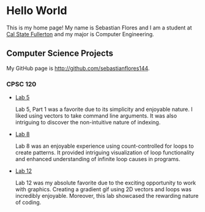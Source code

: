 # Hello World

This is my home page! My name is Sebastian Flores and I am a student at [Cal State Fullerton](http://www.fullerton.edu/) and my major is Computer Engineering.

## Computer Science Projects

My GitHub page is http://github.com/sebastianflores144.

### CPSC 120

* [Lab 5](https://github.com/cpsc-spring-2023/cpsc-120-lab-05-sebastian-courtney)

    Lab 5, Part 1 was a favorite due to its simplicity and enjoyable nature. I liked using vectors to take command line arguments. It was also intriguing to discover the non-intuitive nature of indexing.

* [Lab 8](https://github.com/cpsc-spring-2023/cpsc-120-lab-08-sebastian-and-james/tree/main/part-1)

    Lab 8 was an enjoyable experience using count-controlled for loops to create patterns. It provided intriguing visualization of loop functionality and enhanced understanding of infinite loop causes in programs.

* [Lab 12](https://github.com/cpsc-spring-2023/cpsc-120-lab-12-kenneth-sebastian/tree/main/part-1)

    Lab 12 was my absolute favorite due to the exciting opportunity to work with graphics. Creating a gradient gif using 2D vectors and loops was incredibly enjoyable. Moreover, this lab showcased the rewarding nature of coding.
